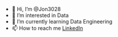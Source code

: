 - 👋 Hi, I’m @Jon3028
- 👀 I’m interested in Data
- 🌱 I’m currently learning Data Engineering
- 📫 How to reach me 
<a href="[#segunda-seccion](https://www.linkedin.com/in/jonathan-garcia-morales-44514b63?lipi=urn%3Ali%3Apage%3Ad_flagship3_profile_view_base_contact_details%3BfaTHVxTORb2vft0NBeojdw%3D%3D)">LinkedIn</a>



<!---
Jon3028/Jon3028 is a ✨ special ✨ repository because its `README.md` (this file) appears on your GitHub profile.
You can click the Preview link to take a look at your changes.
--->
